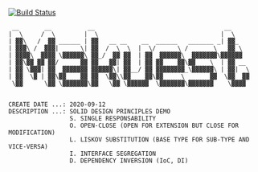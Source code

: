 [![Build Status](https://travis-ci.com/marcos-kuester/SOLID_DesignPrinciplesDemo.svg?branch=master)](https://travis-ci.com/marcos-kuester/SOLID_DesignPrinciplesDemo)

```
 __       __          __                                    __
|  \     /  \        |  \                                  |  \
| ▓▓\   /  ▓▓ ______ | ▓▓   __ __    __  ______   _______ _| ▓▓_
| ▓▓▓\ /  ▓▓▓|      \| ▓▓  /  \  \  |  \/      \ /       \   ▓▓ \
| ▓▓▓▓\  ▓▓▓▓ \▓▓▓▓▓▓\ ▓▓_/  ▓▓ ▓▓  | ▓▓  ▓▓▓▓▓▓\  ▓▓▓▓▓▓▓\▓▓▓▓▓▓
| ▓▓\▓▓ ▓▓ ▓▓/      ▓▓ ▓▓   ▓▓| ▓▓  | ▓▓ ▓▓    ▓▓\▓▓    \  | ▓▓ __
| ▓▓ \▓▓▓| ▓▓  ▓▓▓▓▓▓▓ ▓▓▓▓▓▓\| ▓▓__/ ▓▓ ▓▓▓▓▓▓▓▓_\▓▓▓▓▓▓\ | ▓▓|  \
| ▓▓  \▓ | ▓▓\▓▓    ▓▓ ▓▓  \▓▓\\▓▓    ▓▓\▓▓     \       ▓▓  \▓▓  ▓▓
 \▓▓      \▓▓ \▓▓▓▓▓▓▓\▓▓   \▓▓ \▓▓▓▓▓▓  \▓▓▓▓▓▓▓\▓▓▓▓▓▓▓    \▓▓▓▓
 

CREATE DATE ...: 2020-09-12
DESCRIPTION ...: SOLID DESIGN PRINCIPLES DEMO
                 S. SINGLE RESPONSABILITY
                 O. OPEN-CLOSE (OPEN FOR EXTENSION BUT CLOSE FOR MODIFICATION)
                 L. LISKOV SUBSTITUTION (BASE TYPE FOR SUB-TYPE AND VICE-VERSA)
                 I. INTERFACE SEGREGATION
                 D. DEPENDENCY INVERSION (IoC, DI)
```

